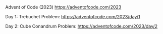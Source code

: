 Advent of Code (2023) 
https://adventofcode.com/2023

Day 1: Trebuchet
Problem: https://adventofcode.com/2023/day/1

Day 2: Cube Conandrum
Problem: https://adventofcode.com/2023/day/2
